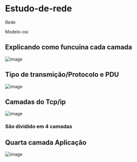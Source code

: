 # Estudo-de-rede
Rede

Modelo-osi

## Explicando como funcuina cada camada
![image](https://github.com/TDCAS/Estudo-de-rede/assets/53353680/89995e5a-2cf5-4ad9-90a4-5d8a3a9bae51)

## Tipo de transmição/Protocolo e PDU
![image](https://github.com/TDCAS/Estudo-de-rede/assets/53353680/182031a1-dc84-4992-867e-25ddc8dcc8ec)

## Camadas do Tcp/ip
![image](https://github.com/TDCAS/Estudo-de-rede/assets/53353680/138cd64f-5823-4cab-ab80-e979ca7d8c19)


### São dividido em 4 camadas

## Quarta camada Aplicação

![image](https://github.com/TDCAS/Estudo-de-rede/assets/53353680/aab674a7-2c30-4dee-80f4-bbf9dc210d5b)

  
